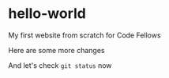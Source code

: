 # hello-world

My first website from scratch for Code Fellows

Here are some more changes

<!--- <p style="color: red;">Red text</p> --->

And let's check `git status` now
